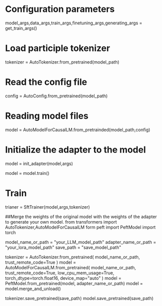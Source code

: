 # Configuration parameters
model_args,data_args,train_args,finetuning_args,generating_args = get_train_args()

# Load participle tokenizer
tokenizer = AutoTokenizer.from_pretrained(model_path)

# Read the config file
config = AutoConfig.from_pretrained(model_path)

# Reading model files
model = AutoModelForCausalLM.from_pretrainded(model_path,config)

# Initialize the adapter to the model
model = init_adapter(model,args)

model = model.train()

# Train
trianer = SftTrainer(model,args,tokenizer)


##Merge the weights of the original model with the weights of the adapter to generate your own model.
from transformers import AutoTokenizer,AutoModelForCausalLM
form peft import PeftModel
import torch

model_name_or_path = "your_LLM_model_path"
adapter_name_or_path = "your_lora_model_path"
save_path = "save_model_path"

tokenizer = AutoTokenizer.from_pretrained(
    model_name_or_path,
    trust_remote_code=True
)
model = AutoModelForCausalLM.from_pretrained(
    model_name_or_path,
    trust_remote_code=True,
    low_cpu_mem_usage=True,
    torch_dtype=torch.float16,
    device_map="auto"
)
model = PeftModel.from_pretrained(model, adapter_name_or_path)
model = model.merge_and_unload()

tokenizer.save_pretrained(save_path)
model.save_pretrained(save_path)

